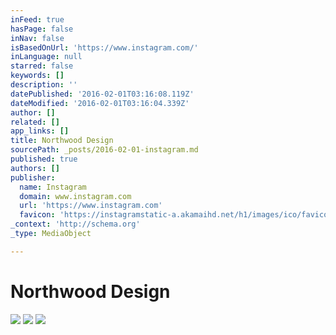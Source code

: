 ```yaml
---
inFeed: true
hasPage: false
inNav: false
isBasedOnUrl: 'https://www.instagram.com/'
inLanguage: null
starred: false
keywords: []
description: ''
datePublished: '2016-02-01T03:16:08.119Z'
dateModified: '2016-02-01T03:16:04.339Z'
author: []
related: []
app_links: []
title: Northwood Design
sourcePath: _posts/2016-02-01-instagram.md
published: true
authors: []
publisher:
  name: Instagram
  domain: www.instagram.com
  url: 'https://www.instagram.com'
  favicon: 'https://instagramstatic-a.akamaihd.net/h1/images/ico/favicon.ico/7cdab0872b15.ico'
_context: 'http://schema.org'
_type: MediaObject

---
```

# Northwood Design
![](https://the-grid-user-content.s3-us-west-2.amazonaws.com/f3c440e3-cf11-49b9-812e-e2db5f2411c0.gif)
![](https://the-grid-user-content.s3-us-west-2.amazonaws.com/e0a66f22-786c-45b4-ab65-1a8113bfaeec.jpg)
![](https://the-grid-user-content.s3-us-west-2.amazonaws.com/e03222d7-5f5e-4481-91e6-0ab3ae96cbff.png)
